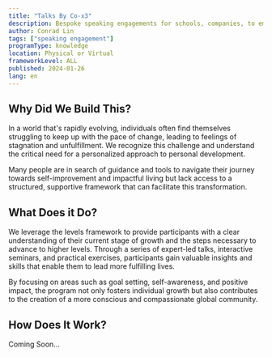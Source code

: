 ```yaml
---
title: "Talks By Co-x3"
description: Bespoke speaking engagements for schools, companies, to empower individuals at various stages of personal development. 
author: Conrad Lin
tags: ["speaking engagement"]
programType: knowledge
location: Physical or Virtual
frameworkLevel: ALL
published: 2024-01-26
lang: en
---
```



## Why Did We Build This?

In a world that's rapidly evolving, individuals often find themselves struggling to keep up with the pace of change, leading to feelings of stagnation and unfulfillment. We recognize this challenge and understand the critical need for a personalized approach to personal development.

Many people are in search of guidance and tools to navigate their journey towards self-improvement and impactful living but lack access to a structured, supportive framework that can facilitate this transformation.

## What Does it Do?

We leverage the levels framework to provide participants with a clear understanding of their current stage of growth and the steps necessary to advance to higher levels. Through a series of expert-led talks, interactive seminars, and practical exercises, participants gain valuable insights and skills that enable them to lead more fulfilling lives.

By focusing on areas such as goal setting, self-awareness, and positive impact, the program not only fosters individual growth but also contributes to the creation of a more conscious and compassionate global community.

## How Does It Work?

Coming Soon...